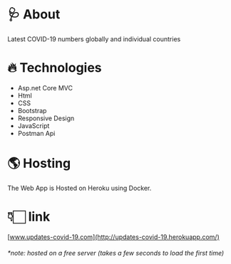 # 🩺 About
Latest COVID-19 numbers globally and individual countries

# 🔥 Technologies  
- Asp.net Core MVC
- Html
- CSS
- Bootstrap
- Responsive Design
- JavaScript
- Postman Api

# 🌎 Hosting  
The Web App is Hosted on Heroku using Docker. 

# 👇🏻 link 
[www.updates-covid-19.com](http://updates-covid-19.herokuapp.com/)
<h6><em>*note: hosted on a free server (takes a few seconds to load the first time)</em></h6>

